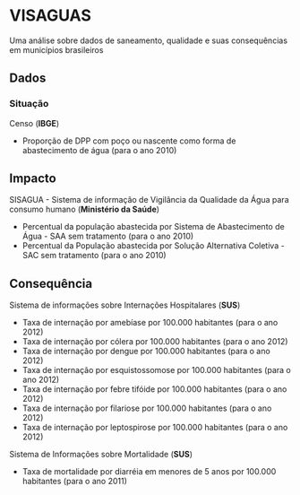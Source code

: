 # VISAGUAS

Uma análise sobre dados de saneamento, qualidade e suas consequências em municípios brasileiros

## Dados

### Situação

Censo (**IBGE**)

 - Proporção de DPP com poço ou nascente como forma de abastecimento de água (para o ano 2010)

## Impacto

SISAGUA - Sistema de informação de Vigilância da Qualidade da Água para consumo humano (**Ministério da Saúde**)

 - Percentual da população abastecida por Sistema de Abastecimento de Água - SAA sem tratamento (para o ano 2010)
 - Percentual da População abastecida por Solução Alternativa Coletiva - SAC sem tratamento (para o ano 2010)

## Consequência

Sistema de informações sobre Internações Hospitalares (**SUS**)

 - Taxa de internação por amebíase por 100.000 habitantes (para o ano 2012)
 - Taxa de internação por cólera por 100.000 habitantes (para o ano 2012)
 - Taxa de internação por dengue por 100.000 habitantes (para o ano 2012)
 - Taxa de internação por esquistossomose por 100.000 habitantes (para o ano 2012)
 - Taxa de internação por febre tifóide por 100.000 habitantes (para o ano 2012)
 - Taxa de internação por filariose por 100.000 habitantes (para o ano 2012)
 - Taxa de internação por leptospirose por 100.000 habitantes (para o ano 2012)

Sistema de Informações sobre Mortalidade (**SUS**)

 - Taxa de mortalidade por diarréia em menores de 5 anos por 100.000 habitantes (para o ano 2011)